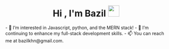 <h1 align="center"><b>Hi , I'm Bazil </b><img src="https://media.giphy.com/media/hvRJCLFzcasrR4ia7z/giphy.gif" width="35"></h1>
- 👀 I’m interested in Javascript, python, and the MERN stack!
- 🌱 I’m continuing to enhance my full-stack development skills.
- 📫 You can reach me at bazilkhn@gmail.com.



<!---
youthbazzy/youthbazzy is a ✨ special ✨ repository because its `README.md` (this file) appears on your GitHub profile.
You can click the Preview link to take a look at your changes.
--->
